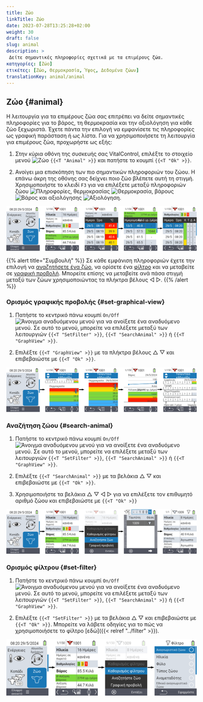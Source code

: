 ```yaml
---
title: Ζώο
linkTitle: Ζώο
date: 2023-07-28T13:25:28+02:00
weight: 30
draft: false
slug: animal
description: >
 Δείτε σημαντικές πληροφορίες σχετικά με τα επιμέρους ζώα.
κατηγορίες: [Ζώο]
ετικέτες: [Ζώο, Θερμοκρασία, Ύψος, Δεδομένα ζώων]
translationKey: animal/animal
---
```

## Ζώο {#animal}

Η λειτουργία για τα επιμέρους ζώα σας επιτρέπει να δείτε σημαντικές πληροφορίες για το βάρος, τη θερμοκρασία και την αξιολόγηση για κάθε ζώο ξεχωριστά. Έχετε πάντα την επιλογή να εμφανίσετε τις πληροφορίες ως γραφική παράσταση ή ως λίστα. Για να χρησιμοποιήσετε τη λειτουργία για επιμέρους ζώα, προχωρήστε ως εξής:

1. Στην κύρια οθόνη της συσκευής σας VitalControl, επιλέξτε το στοιχείο μενού <img src="/icons/main/animal.svg" width="35" align="bottom" alt="Ζώο" /> `{{<T "Animal" >}}` και πατήστε το κουμπί `{{<T "Ok" >}}`.

2. Ανοίγει μια επισκόπηση των πιο σημαντικών πληροφοριών του ζώου. Η επάνω άκρη της οθόνης σας δείχνει ποιο ζώο βλέπετε αυτή τη στιγμή. Χρησιμοποιήστε το κλειδί `F3` για να επιλέξετε μεταξύ πληροφοριών ζώου <img src="/icons/footer/info.svg" width="20" align="bottom" alt="Πληροφορίες" />, θερμοκρασίας <img src="/icons/actions/temperature.svg" width="10" align="bottom" alt="Θερμοκρασία" />, βάρους  <img src="/icons/actions/weight.svg" width="20" align="bottom" alt="Βάρος" /> και αξιολόγησης <img src="/icons/actions/rating.svg" width="25" align="bottom" alt="Αξιολόγηση" />.

![VitalControl: Μενού Ζώο](images/list.png "Εμφάνιση ως λίστα")

{{% alert title="Συμβουλή"  %}}
Σε κάθε εμφάνιση πληροφοριών έχετε την επιλογή να [αναζητήσετε ένα ζώο](#search-animal), να ορίσετε ένα [φίλτρο](#set-filter) και να μεταβείτε σε [γραφική προβολή](#set-graphical-view).
Μπορείτε επίσης να μεταβείτε ανά πάσα στιγμή μεταξύ των ζώων χρησιμοποιώντας τα πλήκτρα βέλους ◁ ▷.
{{% /alert %}}

### Ορισμός γραφικής προβολής {#set-graphical-view}

1. Πατήστε το κεντρικό πάνω κουμπί `On/Off` <img src="/icons/footer/search_chart.svg" width="40" align="bottom" alt="Άνοιγμα αναδυόμενου μενού" /> για να ανοίξετε ένα αναδυόμενο μενού. Σε αυτό το μενού, μπορείτε να επιλέξετε μεταξύ των λειτουργιών `{{<T "SetFilter" >}}`, `{{<T "SearchAnimal" >}}` ή `{{<T "GraphView" >}}`.

2. Επιλέξτε `{{<T "GraphView" >}}` με τα πλήκτρα βέλους △ ▽ και επιβεβαιώστε με `{{<T "Ok" >}}`.

![VitalControl: Menu Animal](images/graphic.png "Αναπαράσταση ως γραφικό")

### Αναζήτηση ζώου {#search-animal}

1. Πατήστε το κεντρικό πάνω κουμπί `On/Off` <img src="/icons/footer/search_chart.svg" width="40" align="bottom" alt="Άνοιγμα αναδυόμενου μενού" /> για να ανοίξετε ένα αναδυόμενο μενού. Σε αυτό το μενού, μπορείτε να επιλέξετε μεταξύ των λειτουργιών `{{<T "SetFilter" >}}`, `{{<T "SearchAnimal" >}}` ή `{{<T "GraphView" >}}`.

2. Επιλέξτε `{{<T "SearchAnimal" >}}` με τα βελάκια △ ▽ και επιβεβαιώστε με `{{<T "Ok" >}}`.

3. Χρησιμοποιήστε τα βελάκια △ ▽ ◁ ▷ για να επιλέξετε τον επιθυμητό αριθμό ζώου και επιβεβαιώστε με `{{<T "Ok" >}}`

![VitalControl: Menu Animal](images/search.png "Αναζήτηση ζώου")

### Ορισμός φίλτρου {#set-filter}

1. Πατήστε το κεντρικό πάνω κουμπί `On/Off` <img src="/icons/footer/search_chart.svg" width="40" align="bottom" alt="Άνοιγμα αναδυόμενου μενού" /> για να ανοίξετε ένα αναδυόμενο μενού. Σε αυτό το μενού, μπορείτε να επιλέξετε μεταξύ των λειτουργιών `{{<T "SetFilter" >}}`, `{{<T "SearchAnimal" >}}` ή `{{<T "GraphView" >}}`.

2. Επιλέξτε `{{<T "SetFilter" >}}` με τα βελάκια △ ▽ και επιβεβαιώστε με `{{<T "Ok" >}}`.
Μπορείτε να λάβετε οδηγίες για το πώς να χρησιμοποιήσετε το φίλτρο [εδώ]({{< relref "../filter" >}}).

![VitalControl: Menu Animal](images/filter.png "Ορισμός φίλτρου")
